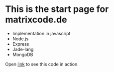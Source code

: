This is the start page for matrixcode.de
=============
* Implementation in javascript
* Node.js
* Express
* Jade-lang
* MongoDB

Open [link](http://matrixcode.de) to see this code in action.

